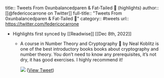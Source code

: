 title:: Tweets From 0xunbalancedparen & Fat-Tailed 🐸 (highlights)
author:: [[@federicocarrone on Twitter]]
full-title:: "Tweets From 0xunbalancedparen & Fat-Tailed 🐸"
category:: #tweets
url:: https://twitter.com/federicocarrone

- Highlights first synced by [[Readwise]] [[Dec 8th, 2022]]
	- A course in Number Theory and Cryptography 🔐 by Neal Koblitz is one of the best introductory books books about cryptography and number theory. You don’t need to know any prerequisites, it’s not dry, it has good exercises. I highly  recommend it! 
	  
	  ![](https://pbs.twimg.com/media/FjY8huUXEAEx20N.jpg) ([View Tweet](https://twitter.com/federicocarrone/status/1600533281757356033))